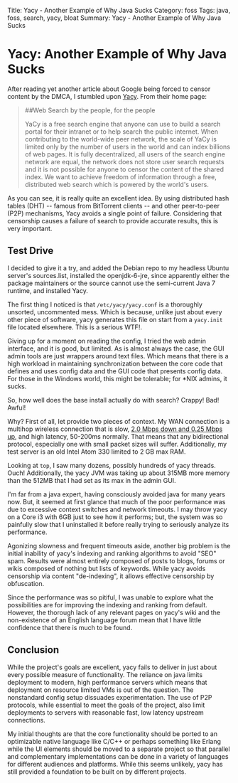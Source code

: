Title: Yacy - Another Example of Why Java Sucks
Category: foss
Tags: java, foss, search, yacy, bloat
Summary: Yacy - Another Example of Why Java Sucks

# Yacy: Another Example of Why Java Sucks

After reading yet another article about Google being forced to censor content by the DMCA, I 
stumbled upon [Yacy](http://www.yacy.net/). From their home page:

> ##Web Search by the people, for the people
>
> YaCy is a free search engine that anyone can use to build a search portal for their intranet 
or to help search the public internet. When contributing to the world-wide peer network, the 
scale of YaCy is limited only by the number of users in the world and can index billions of 
web pages. It is fully decentralized, all users of the search engine network are equal, the 
network does not store user search requests and it is not possible for anyone to censor the 
content of the shared index. We want to achieve freedom of information through a free, 
distributed web search which is powered by the world's users. 

As you can see, it is really quite an excellent idea. By using distributed hash tables (DHT) -- famous 
from BitTorrent clients -- and other peer-to-peer (P2P) mechanisms, Yacy avoids a single point 
of failure. Considering that censorship causes a failure of search to provide accurate results, 
this is very important.

## Test Drive

I decided to give it a try, and added the Debian repo to my headless Ubuntu server's sources.list, 
installed the openjdk-6-jre, since apparently either the package maintainers or the source cannot 
use the semi-current Java 7 runtime, and installed Yacy. 

The first thing I noticed is that `/etc/yacy/yacy.conf` is a thoroughly unsorted, uncommented 
mess. Which is because, unlike just about every other piece of software, yacy generates this file 
on start from a `yacy.init` file located elsewhere. This is a serious WTF!. 

Giving up for a moment on reading the config, I tried the web admin interface, and it is good, 
but limited. As is almost always the case, the GUI admin tools are just wrappers around text files. 
Which means that there is a high workload in maintaining synchronization between the core code 
that defines and uses config data and the GUI code that presents config data. For those in the 
Windows world, this might be tolerable; for *NIX admins, it sucks.

So, how well does the base install actually do with search? Crappy! Bad! Awful! 

Why? First of all, let provide two pieces of context. My WAN connection is a multihop wireless 
connection that is slow, [2.0 Mbps down and 0.25 Mbps up](http://www.speedtest.net/results.php?sh=95c6abf8092833e9a93fac49bdfdae87&ria=0),
and high latency, 50-200ms normally. That means that any bidirectional protocol, especially 
one with small packet sizes will suffer. Additionally, my test server is an old Intel Atom 330 
limited to 2 GB max RAM. 

Looking at `top`, I saw many dozens, possibly hundreds of yacy threads. Ouch! Additionally, the 
yacy JVM was taking up about 315MB more memory than the 512MB that I had set as its max in the 
admin GUI. 

I'm far from a java expert, having consciously avoided java for many years now. But, it seemed at 
first glance that much of the poor performance was due to excessive context switches and network 
timeouts. I may throw yacy on a Core i3 with 6GB just to see how it performs; but, the system was
so painfully slow that I uninstalled it before really trying to seriously analyze its performance.

Agonizing slowness and frequent timeouts aside, another big problem is the initial inability of 
yacy's indexing and ranking algorithms to avoid "SEO" spam. Results were almost entirely composed 
of posts to blogs, forums or wikis composed of nothing but lists of keywords. While yacy avoids 
censorship via content "de-indexing", it allows effective censorship by obfuscation. 

Since the performance was so pitiful, I was unable to explore what the possibilities are for 
improving the indexing and ranking from default. However, the thorough lack of any relevant pages
on yacy's wiki and the non-existence of an English language forum mean that I have little 
confidence that there is much to be found.

## Conclusion

While the project's goals are excellent, yacy fails to deliver in just about every possible 
measure of functionality. The reliance on java limits deployment to modern, high performance 
servers which means that deployment on resource limited VMs is out of the question. The 
nonstandard config setup dissuades experimentation. The use of P2P protocols, while essential to 
meet the goals of the project, also limit deployments to servers with reasonable fast, low latency 
upstream connections.

My initial thoughts are that the core functionality should be ported to an optimizable native 
language like C/C++ or perhaps something like Erlang while the UI elements should be moved to 
a separate project so that parallel and complementary implementations can be done in a variety 
of languages for different audiences and platforms. While this seems unlikely, yacy has still 
provided a foundation to be built on by different projects.
